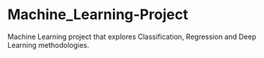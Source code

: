 # Machine_Learning-Project
Machine Learning project that explores Classification, Regression and Deep Learning methodologies.
